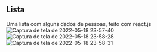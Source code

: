 ## Lista

Uma lista com alguns dados de pessoas, feito com react.js
![Captura de tela de 2022-05-18 23-57-40](https://user-images.githubusercontent.com/99310871/169194903-1dd013c5-67c4-43c4-937a-59207d7b784a.png)
![Captura de tela de 2022-05-18 23-58-28](https://user-images.githubusercontent.com/99310871/169194911-a4eef9af-23e3-40f2-b596-91c6611253f8.png)
![Captura de tela de 2022-05-18 23-58-31](https://user-images.githubusercontent.com/99310871/169194922-35afe440-1fe8-4383-8d0f-9b07196f6abe.png)
